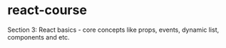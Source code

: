 # react-course

Section 3: React basics - core concepts like props, events, dynamic list, components and etc.
